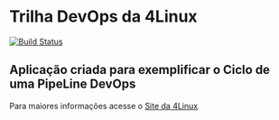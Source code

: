 # Trilha DevOps da 4Linux

<!-- Altere a Flag abaixo com sua URL do Travis -->
[![Build Status](https://travis-ci.org/rogeralbinoi/DevOpsLab-HelloWorld.svg?branch=master)](https://travis-ci.org/rogeralbinoi/DevOpsLab-HelloWorld)

## Aplicação criada para exemplificar o Ciclo de uma PipeLine DevOps


Para maiores informações acesse o [Site da 4Linux](https://www.4linux.com.br/cursos/devops)
